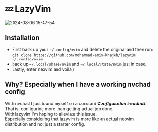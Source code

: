 # 💤 LazyVim

![2024-08-06 15-47-54](https://github.com/user-attachments/assets/0feb992b-ccf6-4c5f-800f-1c84cac428a8)

## Installation

- First back up your `~/.config/nvim` and delete the original and then run: `git clone https://github.com/mohammad-amin-khajeh/lazyvim ~/.config/nvim`
- back up `~/.local/share/nvim` and `~/.local/state/nvim` just in case.
- Lastly, enter neovim and voila:)

## Why? Especially when I have a working nvchad config

With nvchad I just found myself on a constant ***Configuration treadmill***.  
That is, configuring more than getting actual job done.  
With lazyvim I'm hoping to alleviate this issue.  
Especially considering that lazyvim is more like an actual neovim distribution and not just a starter config.
